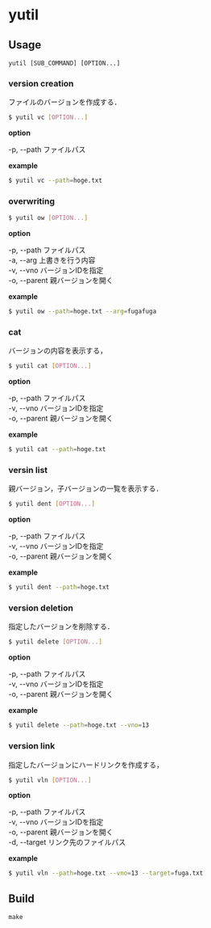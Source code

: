 # yutil

## Usage

```
yutil [SUB_COMMAND] [OPTION...]
```

### version creation

ファイルのバージョンを作成する．

```bash
$ yutil vc [OPTION...]
```

**option**

-p, --path		ファイルパス

**example**

```bash
$ yutil vc --path=hoge.txt
```

### overwriting

```bash
$ yutil ow [OPTION...]
```

**option**

-p, --path		ファイルパス  
-a, --arg			上書きを行う内容  
-v, --vno			バージョンIDを指定  
-o, --parent	親バージョンを開く  

**example**

```bash
$ yutil ow --path=hoge.txt --arg=fugafuga
```

### cat

バージョンの内容を表示する，

```bash
$ yutil cat [OPTION...]
```

**option**

-p, --path		ファイルパス  
-v, --vno			バージョンIDを指定  
-o, --parent	親バージョンを開く  

**example**

```bash
$ yutil cat --path=hoge.txt 
```

### versin list

親バージョン，子バージョンの一覧を表示する．

```bash
$ yutil dent [OPTION...]
```

**option**

-p, --path		ファイルパス  
-v, --vno			バージョンIDを指定  
-o, --parent	親バージョンを開く  

**example**

```bash
$ yutil dent --path=hoge.txt
```

### version deletion

指定したバージョンを削除する．


```bash
$ yutil delete [OPTION...]
```

**option**

-p, --path		ファイルパス  
-v, --vno			バージョンIDを指定  
-o, --parent	親バージョンを開く  

**example**

```bash
$ yutil delete --path=hoge.txt --vno=13
```

### version link

指定したバージョンにハードリンクを作成する，

```bash
$ yutil vln [OPTION...]
```

**option**

-p, --path		ファイルパス  
-v, --vno			バージョンIDを指定  
-o, --parent	親バージョンを開く  
-d, --target	リンク先のファイルパス  

**example**

```bash
$ yutil vln --path=hoge.txt --vno=13 --target=fuga.txt
```

## Build

```
make
```

